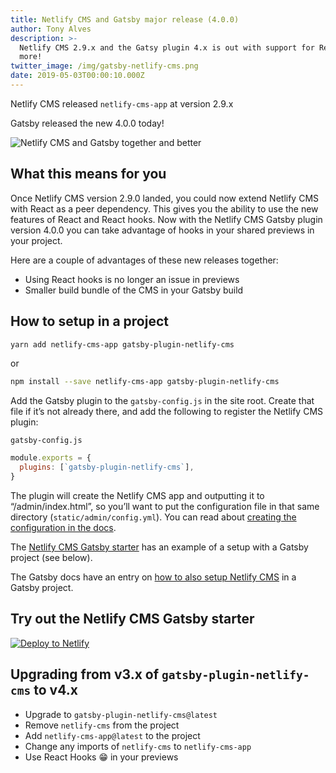 ```yaml
---
title: Netlify CMS and Gatsby major release (4.0.0)
author: Tony Alves
description: >-
  Netlify CMS 2.9.x and the Gatsy plugin 4.x is out with support for React Hooks, and
  more!
twitter_image: /img/gatsby-netlify-cms.png
date: 2019-05-03T00:00:10.000Z
---
```


Netlify CMS released `netlify-cms-app` at version 2.9.x

Gatsby released the new 4.0.0 today!

![Netlify CMS and Gatsby together and better](/img/netlify-cms-gatsby.png)

## What this means for you

Once Netlify CMS version 2.9.0 landed, you could now extend Netlify CMS with React as a peer dependency. This gives you the ability to use the new features of React and React hooks. Now with the Netlify CMS Gatsby plugin version 4.0.0 you can take advantage of hooks in your shared previews in your project.

Here are a couple of advantages of these new releases together:

* Using React hooks is no longer an issue in previews
* Smaller build bundle of the CMS in your Gatsby build

## How to setup in a project

```bash
yarn add netlify-cms-app gatsby-plugin-netlify-cms
```

or 

```bash
npm install --save netlify-cms-app gatsby-plugin-netlify-cms
```

Add the Gatsby plugin to the `gatsby-config.js` in the site root. Create that file if it’s not already there, and add the following to register the Netlify CMS plugin:

`gatsby-config.js`
```javascript
module.exports = {
  plugins: [`gatsby-plugin-netlify-cms`],
}
```

The plugin will create the Netlify CMS app and outputting it to “/admin/index.html”, so you’ll want to put the configuration file in that same directory (`static/admin/config.yml`). You can read about [creating the configuration in the docs][1].

The [Netlify CMS Gatsby starter][2] has an example of a setup with a Gatsby project (see below).

The Gatsby docs have an entry on [how to also setup Netlify CMS][3] in a Gatsby project.

## Try out the Netlify CMS Gatsby starter

[![Deploy to Netlify](https://www.netlify.com/img/deploy/button.svg)](https://app.netlify.com/start/deploy?repository=https://github.com/netlify-templates/gatsby-starter-netlify-cms&stack=cms)

## Upgrading from v3.x of `gatsby-plugin-netlify-cms` to v4.x

* Upgrade to `gatsby-plugin-netlify-cms@latest`
* Remove `netlify-cms` from the project
* Add `netlify-cms-app@latest` to the project
* Change any imports of `netlify-cms` to `netlify-cms-app`
* Use React Hooks 😁 in your previews

[1]: https://www.netlifycms.org/docs/add-to-your-site/#configuration
[2]: https://github.com/netlify-templates/gatsby-starter-netlify-cms&stack=cms
[3]: https://www.gatsbyjs.org/docs/sourcing-from-netlify-cms/
